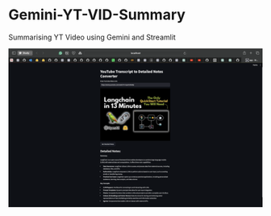 # Gemini-YT-VID-Summary
Summarising YT Video using Gemini and Streamlit

![Output](Streamlit_Output.png)
